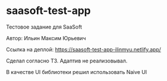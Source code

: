 # saasoft-test-app

Тестовое задание для SaaSoft

Автор: Ильин Максим Юрьевич

Ссылка на деплой: https://saasoft-test-app-ilinmyu.netlify.app/

Сделал согласно ТЗ. Адаптив не реализовывал.

В качестве UI библиотеки решил использовать Naive UI
